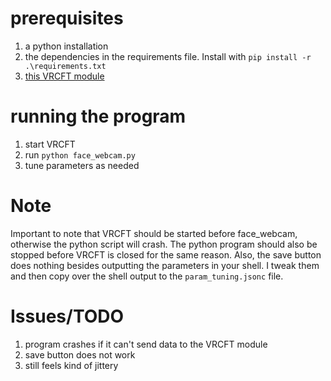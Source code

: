 

# prerequisites
1. a python installation
2. the dependencies in the requirements file. Install with `pip install -r .\requirements.txt`
3. [this VRCFT module](https://github.com/TinyAtoms/VRCFaceTracking-MPmodule)

# running the program
1. start VRCFT 
2. run `python face_webcam.py`
3. tune parameters as needed

# Note
Important to note that VRCFT should be started before face_webcam, otherwise the python script will crash. The python program should also be stopped before VRCFT is closed for the same reason.
Also, the save button does nothing besides outputting the parameters in your shell. I tweak them and then copy over the shell output to the `param_tuning.jsonc` file.

# Issues/TODO
1. program crashes if it can't send data to the VRCFT module
2. save button does not work 
3. still feels kind of jittery
